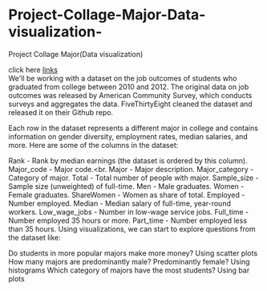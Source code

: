 # Project-Collage-Major-Data-visualization-
Project Collage Major(Data visualization)

click here [links](https://data.world/fivethirtyeight/college-majors)<br>
We'll be working with a dataset on the job outcomes of students who graduated from college between 2010 and 2012. The original data on job outcomes was released by American Community Survey, which conducts surveys and aggregates the data. FiveThirtyEight cleaned the dataset and released it on their Github repo.<br>

Each row in the dataset represents a different major in college and contains information on gender diversity, employment rates, median salaries, and more. Here are some of the columns in the dataset:

Rank - Rank by median earnings (the dataset is ordered by this column).
Major_code - Major code.<br.
Major - Major description.
Major_category - Category of major.
Total - Total number of people with major.
Sample_size - Sample size (unweighted) of full-time.
Men - Male graduates.
Women - Female graduates.
ShareWomen - Women as share of total.
Employed - Number employed.
Median - Median salary of full-time, year-round workers.
Low_wage_jobs - Number in low-wage service jobs.
Full_time - Number employed 35 hours or more.
Part_time - Number employed less than 35 hours.
Using visualizations, we can start to explore questions from the dataset like:

Do students in more popular majors make more money?
Using scatter plots
How many majors are predominantly male? Predominantly female?
Using histograms
Which category of majors have the most students?
Using bar plots
